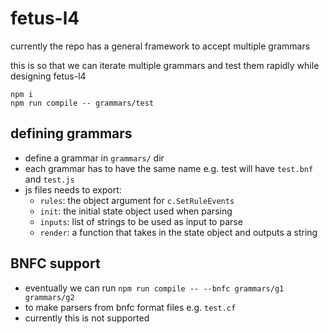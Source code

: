 # fetus-l4

currently the repo has a general framework to accept multiple grammars

this is so that we can iterate multiple grammars and test them rapidly while designing fetus-l4

```
npm i
npm run compile -- grammars/test
```

## defining grammars

- define a grammar in `grammars/` dir
- each grammar has to have the same name e.g. test will have `test.bnf` and `test.js`
- js files needs to export:
    - `rules`: the object argument for `c.SetRuleEvents`
    - `init`: the initial state object used when parsing
    - `inputs`: list of strings to be used as input to parse
    - `render`: a function that takes in the state object and outputs a string

## BNFC support

- eventually we can run `npm run compile -- --bnfc grammars/g1 grammars/g2`
- to make parsers from bnfc format files e.g. `test.cf`
- currently this is not supported
